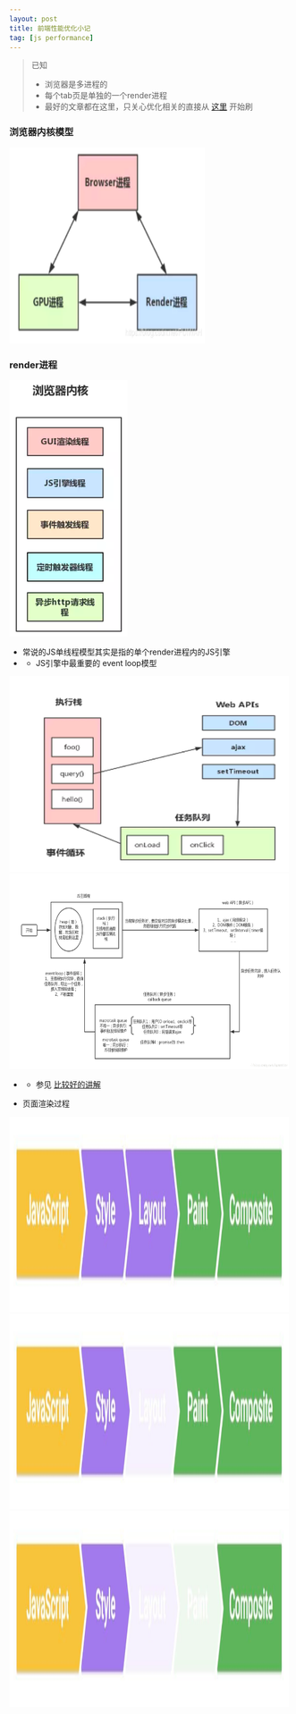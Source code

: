 ```yaml
---
layout: post
title: 前端性能优化小记
tag: [js performance]
---
```


>已知
>* 浏览器是多进程的
>* 每个tab页是单独的一个render进程
>* 最好的文章都在这里，只关心优化相关的直接从 [这里](https://developers.google.com/web/tools/chrome-devtools/evaluate-performance) 开始刷

### 浏览器内核模型
<img src="/2020/20200528_1.png" height="350" width="350">  

### render进程
<img src="/2020/20200528_2.png">  

* 常说的JS单线程模型其实是指的单个render进程内的JS引擎
* * JS引擎中最重要的 event loop模型
<img src="/2020/20200528_3.png" height="350" width="500">  
<img src="/2020/20200528_4.png" height="350" width="500">  

* * 参见 [比较好的讲解](https://jakearchibald.com/2015/tasks-microtasks-queues-and-schedules/)

* 页面渲染过程
<img src="/2020/20200528_5.png" height="350" width="500">  
<img src="/2020/20200528_6.png" height="350" width="500">  
<img src="/2020/20200528_7.png" height="350" width="500">

  



